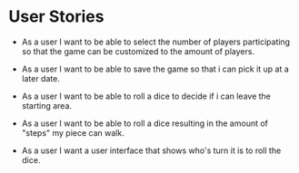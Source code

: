 # User Stories

* As a user I want to be able to select the number of players participating so that the game can be customized to the amount of players.

* As a user I want to be able to save the game so that i can pick it up at a later date.

* As a user I want to be able to roll a dice to decide if i can leave the starting area.

* As a user I want to be able to roll a dice resulting in the amount of "steps" my piece can walk.

* As a user I want a user interface that shows who's turn it is to roll the dice.
